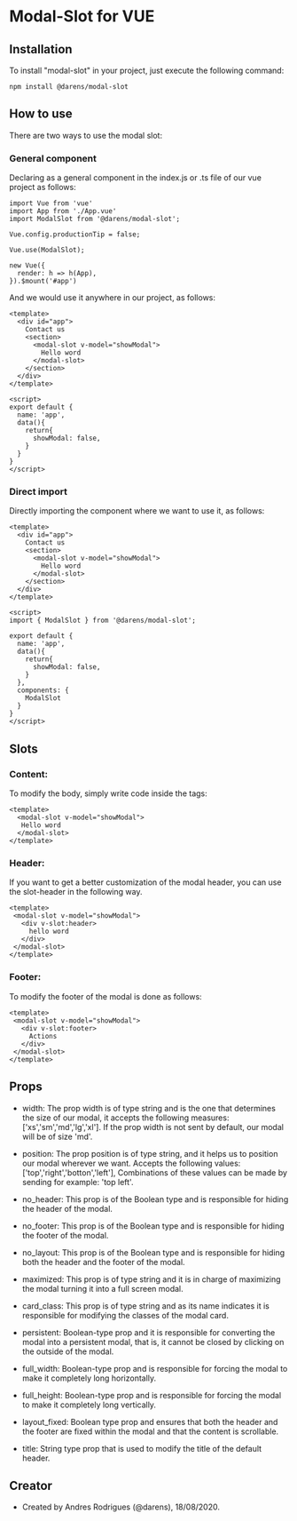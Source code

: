 # Modal-Slot for VUE

## Installation

To install "modal-slot" in your project, just execute the following command:

```
npm install @darens/modal-slot
```

## How to use

There are two ways to use the modal slot:

### General component

Declaring as a general component in the index.js or .ts file of our vue project as follows:

```
import Vue from 'vue'
import App from './App.vue'
import ModalSlot from '@darens/modal-slot';

Vue.config.productionTip = false;

Vue.use(ModalSlot);

new Vue({
  render: h => h(App),
}).$mount('#app')
```
And we would use it anywhere in our project, as follows:

```
<template>
  <div id="app">
    Contact us
    <section>
      <modal-slot v-model="showModal">
        Hello word
      </modal-slot>
    </section>
  </div>
</template>

<script>
export default {
  name: 'app',
  data(){
    return{
      showModal: false,
    }
  }
}
</script>
```

### Direct import

Directly importing the component where we want to use it, as follows:

```
<template>
  <div id="app">
    Contact us
    <section>
      <modal-slot v-model="showModal">
        Hello word
      </modal-slot>
    </section>
  </div>
</template>

<script>
import { ModalSlot } from '@darens/modal-slot';

export default {
  name: 'app',
  data(){
    return{
      showModal: false,
    }
  },
  components: {
    ModalSlot
  }
}
</script>
```

## Slots

### Content:

To modify the body, simply write code inside the tags:

 ```
 <template>
   <modal-slot v-model="showModal">
    Hello word
   </modal-slot>
 </template>
 ```

### Header:

If you want to get a better customization of the modal header, you can use the slot-header in the following way.

 ```
 <template>
  <modal-slot v-model="showModal">
    <div v-slot:header>
      hello word
    </div>
  </modal-slot>
 </template>
 ```

### Footer:

To modify the footer of the modal is done as follows:

 ```
 <template>
  <modal-slot v-model="showModal">
    <div v-slot:footer>
      Actions
    </div>
  </modal-slot>
 </template>
 ```

## Props

 - width: The prop width is of type string and is the one that determines the size of our modal, it accepts the following measures: ['xs','sm','md','lg','xl'].
 If the prop width is not sent by default, our modal will be of size 'md'.

 - position: The prop position is of type string, and it helps us to position our modal wherever we want. Accepts the following values: ['top','right','botton','left'], Combinations of these values ​​can be made by sending for example: 'top left'.

 - no_header: This prop is of the Boolean type and is responsible for hiding the header of the modal.

 - no_footer: This prop is of the Boolean type and is responsible for hiding the footer of the modal.

 - no_layout: This prop is of the Boolean type and is responsible for hiding both the header and the footer of the modal.

 - maximized: This prop is of type string and it is in charge of maximizing the modal turning it into a full screen modal.

 - card_class: This prop is of type string and as its name indicates it is responsible for modifying the classes of the modal card.

 - persistent: Boolean-type prop and it is responsible for converting the modal into a persistent modal, that is, it cannot be closed by clicking on the outside of the modal.

 - full_width: Boolean-type prop and is responsible for forcing the modal to make it completely long horizontally.

 - full_height: Boolean-type prop and is responsible for forcing the modal to make it completely long vertically.

 - layout_fixed: Boolean type prop and ensures that both the header and the footer are fixed within the modal and that the content is scrollable.

 - title: String type prop that is used to modify the title of the default header.

## Creator

 - Created by Andres Rodrigues (@darens), 18/08/2020.
